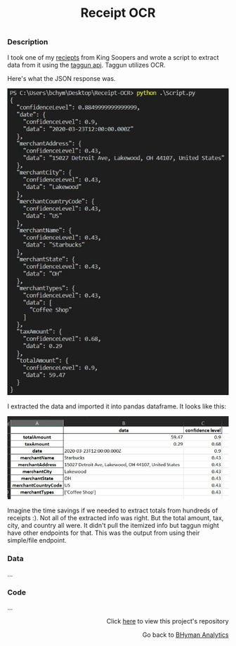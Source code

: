 
<h1>
    <p align="center">Receipt OCR</p>
</h1>

<h1></h1>

### Description
I took one of my <a href="https://github.com/bhyman67/Receipt-OCR/blob/master/reciept.jpg">reciepts</a> from King Soopers and wrote a script to extract data from it using the <a href = "https://www.taggun.io/">taggun api</a>. Taggun utilizes OCR. 

Here's what the JSON response was. 

![alt text](JSON_Response.JPG)

I extracted the data and imported it into pandas dataframe. It looks like this:

![alt text](Extracted_Data.JPG)

Imagine the time savings if we needed to extract totals from hundreds of receipts :). Not all of the extracted info was right. But the total amount, tax, city, and country all were. It didn't pull the itemized info but taggun might have other endpoints for that. This was the output from using their simple/file endpoint. 

### Data

...

### Code

...

<p align="right">Click <a href="https://github.com/bhyman67/Receipt-OCR">here</a> to view this project's repository<p>
<p align="right">Go back to <a href="https://bhyman67.github.io/">BHyman Analytics</a><p>